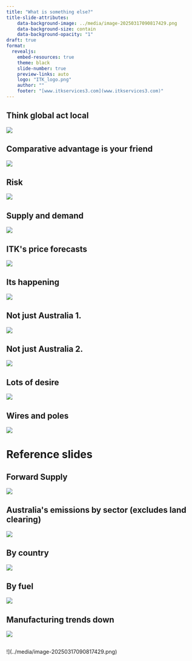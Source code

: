 ```yaml
---
title: "What is something else?"
title-slide-attributes:
    data-background-image: ../media/image-20250317090817429.png
    data-background-size: contain
    data-background-opacity: "1"
draft: true
format:
  revealjs:  
    embed-resources: true
    theme: black
    slide-number: true
    preview-links: auto
    logo: "ITK_logo.png"
    author: ""
    footer: "[www.itkservices3.com](www.itkservices3.com)"
---
```






## Think global act local 

![ ](../media/image-20250316101748496.png)

## Comparative advantage is your friend 



![ ](../media/image-20250314114727417.png)

## Risk

![](../media/image-20250316132144087.png)

## Supply and demand

![](../media/image-20250315145303474.png)



## ITK's  price forecasts 

![](../media/image-20250315163141365.png)

## Its happening 



![](../media/image-20250315162203246.png)



##  Not just Australia 1. 

![](../media/image-20250315170256045.png)

## Not just Australia 2.

![](../media/image-20250315170331840.png)

## Lots of desire



![](../media/image-20250316093412012.png)

## Wires and poles 

![](../media/image-20250316115605175.png)

# Reference slides

## Forward Supply

![](../media/image-20250316180053923.png)



## Australia's emissions by sector (excludes land clearing)

![](../media/image-20250316194609251.png)

## By country

![](../media/image-20250311171224135.png)

## By fuel

![](../media/image-20250311171642719.png)

## Manufacturing trends down

![](../media/image-20250314104348759.png)

##
!](../media/image-20250317090817429.png)